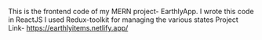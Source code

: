 This is the frontend code of my MERN project- EarthlyApp.
I wrote this code in ReactJS
I used Redux-toolkit for managing the various states
Project Link- https://earthlyitems.netlify.app/
